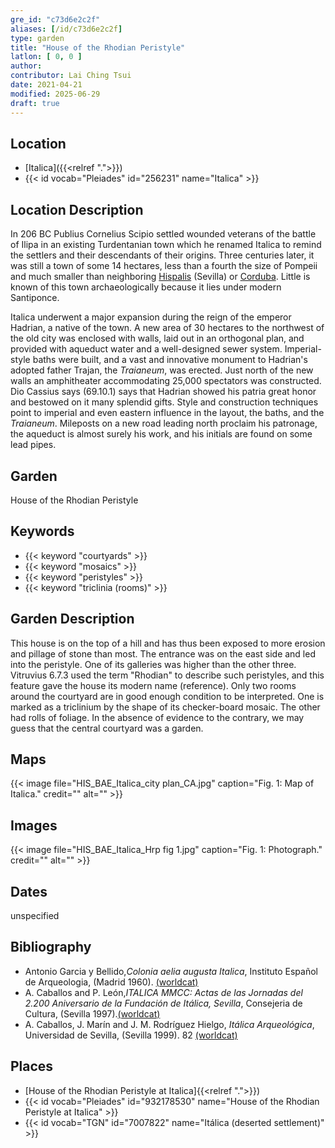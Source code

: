 ```yaml
---
gre_id: "c73d6e2c2f"
aliases: [/id/c73d6e2c2f]
type: garden
title: "House of the Rhodian Peristyle"
latlon: [ 0, 0 ]
author:
contributor: Lai Ching Tsui
date: 2021-04-21
modified: 2025-06-29
draft: true
---
```


## Location

- [Italica]({{<relref ".">}})
- {{< id vocab="Pleiades" id="256231" name="Italica" >}}

## Location Description

In 206 BC Publius Cornelius Scipio settled wounded veterans of the battle of Ilipa in an existing Turdentanian town which he renamed Italica to remind the settlers and their descendants of their origins.  Three centuries later, it was still a town of some 14 hectares, less than a fourth the size of Pompeii and much smaller than neighboring [Hispalis](https://pleiades.stoa.org/places/256210) (Sevilla) or [Corduba](https://pleiades.stoa.org/places/256128).  Little is known of this town archaeologically because it lies under modern Santiponce.

Italica underwent a major expansion during the reign of the emperor Hadrian, a native of the town. A new area of 30 hectares to the northwest of the old city was enclosed with walls, laid out in an orthogonal plan, and provided with aqueduct water and a well-designed sewer system. Imperial-style baths were built, and a vast and innovative monument to Hadrian's adopted father Trajan, the *Traianeum*, was erected.  Just north of the new walls an amphitheater accommodating 25,000 spectators was constructed. Dio Cassius says (69.10.1) says that Hadrian showed his patria great honor and bestowed on it many splendid gifts. Style and construction techniques point to imperial and even eastern influence in the layout, the baths, and the *Traianeum*.  Mileposts on a new road leading north proclaim his patronage, the aqueduct is almost surely his work, and his initials are found on some lead pipes.

## Garden

House of the Rhodian Peristyle

## Keywords

- {{< keyword "courtyards" >}}
- {{< keyword "mosaics" >}}
- {{< keyword "peristyles" >}}
- {{< keyword "triclinia (rooms)" >}}

## Garden Description

This house is on the top of a hill and has thus been exposed to more erosion and pillage of stone than most.  The entrance was on the east side and led into the peristyle.  One of its galleries was higher than the other three. Vitruvius 6.7.3 used the term "Rhodian" to describe such peristyles, and this feature gave the house its modern name (reference). Only two rooms around the courtyard are in good enough condition to be interpreted.  One is marked as a triclinium by the shape of its checker-board mosaic.  The other had rolls of foliage. In the absence of evidence to the contrary, we may guess that the central courtyard was a garden.

## Maps

{{< image file="HIS_BAE_Italica_city plan_CA.jpg" caption="Fig. 1: Map of Italica." credit="" alt="" >}}

## Images

{{< image file="HIS_BAE_Italica_Hrp fig 1.jpg" caption="Fig. 1: Photograph." credit="" alt="" >}}

## Dates

unspecified

## Bibliography

* Antonio Garcia y Bellido,*Colonia aelia augusta Italica*, Instituto Español de Arqueologia, (Madrid 1960). [(worldcat)](https://search.worldcat.org/title/882602957)
* A. Caballos and P. León,*ITALICA MMCC: Actas de las Jornadas del 2.200 Aniversario de la Fundación de Itálica, Sevilla*, Consejeria de Cultura, (Sevilla 1997).[(worldcat)](https://search.worldcat.org/title/638777432)
* A. Caballos, J. Marín and J. M. Rodríguez Hielgo, *Itálica Arqueológica*, Universidad de Sevilla, (Sevilla 1999). 82 [(worldcat)](https://search.worldcat.org/title/916989580)

## Places

- [House of the Rhodian Peristyle at Italica]{{<relref ".">}})
- {{< id vocab="Pleiades" id="932178530" name="House of the Rhodian Peristyle at Italica" >}}
- {{< id vocab="TGN" id="7007822" name="Itálica (deserted settlement)" >}}


